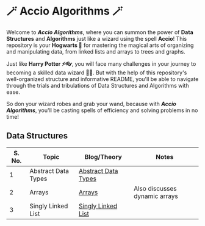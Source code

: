 # 🪄 Accio Algorithms 🪄

Welcome to ***Accio Algorithms***, where you can summon the power of **Data Structures** and **Algorithms** just like a
wizard using the spell **Accio**! This repository is your **Hogwarts 🏰** for mastering the magical arts of organizing
and manipulating data, from linked lists and arrays to trees and graphs.

Just like **Harry Potter ⚡👓**, you will face many challenges in your journey to becoming a skilled data wizard 🧙‍♂️. But
with the help of this repository's well-organized structure and informative README, you'll be able to navigate through
the trials and tribulations of Data Structures and Algorithms with ease.

So don your wizard robes and grab your wand, because with ***Accio Algorithms***, you'll be casting spells of efficiency
and solving problems in no time!

## Data Structures

| S. No. | Topic               | Blog/Theory                                                          | Notes                         |
|--------|---------------------|----------------------------------------------------------------------|-------------------------------|
| 1      | Abstract Data Types | [Abstract Data Types](https://redquark.org/dsa/abstract-data-types/) |                               |
| 2      | Arrays              | [Arrays](https://redquark.org/dsa/arrays)                            | Also discusses dynamic arrays |
| 3      | Singly Linked List  | [Singly Linked List](https://redquark.org/dsa/singly-linked-lists)   |                               |


